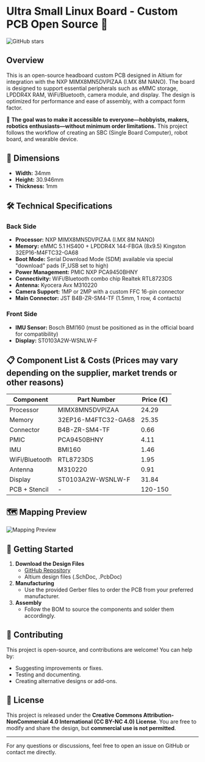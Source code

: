 # Ultra Small Linux Board - Custom PCB Open Source 🚀

![GitHub stars](https://img.shields.io/github/stars/your-repo.svg?style=flat&logo=github) 

## Overview
This is an open-source headboard custom PCB designed in Altium for integration with the NXP MIMX8MN5DVPIZAA (I.MX 8M NANO). The board is designed to support essential peripherals such as eMMC storage, LPDDR4X RAM, WiFi/Bluetooth, camera module, and display. The design is optimized for performance and ease of assembly, with a compact form factor.

🎯 **The goal was to make it accessible to everyone—hobbyists, makers, robotics enthusiasts—without minimum order limitations.** This project follows the workflow of creating an SBC (Single Board Computer), robot board, and wearable device.

## 📏 Dimensions
- **Width:** 34mm  
- **Height:** 30.946mm  
- **Thickness:** 1mm  

## 🛠️ Technical Specifications
### **Back Side**
- **Processor:** NXP MIMX8MN5DVPIZAA (I.MX 8M NANO)
- **Memory:** eMMC 5.1 HS400 + LPDDR4X 144-FBGA (8x9.5) Kingston 32EP16-M4FTC32-GA68
- **Boot Mode:** Serial Download Mode (SDM) available via special "download" pads (F_USB set to high)
- **Power Management:** PMIC NXP PCA9450BHNY
- **Connectivity:** WiFi/Bluetooth combo chip Realtek RTL8723DS
- **Antenna:** Kyocera Avx M310220
- **Camera Support:** 1MP or 2MP with a custom FFC 16-pin connector
- **Main Connector:** JST B4B-ZR-SM4-TF (1.5mm, 1 row, 4 contacts)

### **Front Side**
- **IMU Sensor:** Bosch BMI160 (must be positioned as in the official board for compatibility)
- **Display:** ST0103A2W-WSNLW-F

## 📋 Component List & Costs (Prices may vary depending on the supplier, market trends or other reasons)
| Component | Part Number | Price (€) |
|-----------|------------|-----------|
| Processor | MIMX8MN5DVPIZAA | 24.29 |
| Memory | 32EP16-M4FTC32-GA68 | 25.35 |
| Connector | B4B-ZR-SM4-TF | 0.66 |
| PMIC | PCA9450BHNY | 4.11 |
| IMU | BMI160 | 1.46 |
| WiFi/Bluetooth | RTL8723DS | 1.95 |
| Antenna | M310220 | 0.91 |
| Display | ST0103A2W-WSNLW-F | 31.84 |
| PCB + Stencil | - | 120-150 |

## 🗺️ Mapping Preview
![Mapping Preview](https://github.com/applabstudio/ankivector_headboard/blob/main/images/map_preview.png?raw=true)

## 🚀 Getting Started
1. **Download the Design Files**  
   - [GitHub Repository](https://github.com/applabstudio/ankivector_headboard)
   - Altium design files (.SchDoc, .PcbDoc)
2. **Manufacturing**  
   - Use the provided Gerber files to order the PCB from your preferred manufacturer.
3. **Assembly**  
   - Follow the BOM to source the components and solder them accordingly.

## 🤝 Contributing
This project is open-source, and contributions are welcome! You can help by:
- Suggesting improvements or fixes.
- Testing and documenting.
- Creating alternative designs or add-ons.

## 📜 License
This project is released under the **Creative Commons Attribution-NonCommercial 4.0 International (CC BY-NC 4.0) License**. You are free to modify and share the design, but **commercial use is not permitted**.

---

For any questions or discussions, feel free to open an issue on GitHub or contact me directly.